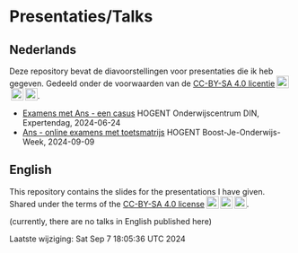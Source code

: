 # Presentaties/Talks

## Nederlands

Deze repository bevat de diavoorstellingen voor presentaties die ik heb gegeven. Gedeeld onder de voorwaarden van de [CC-BY-SA 4.0 licentie](https://creativecommons.org/licenses/by-sa/4.0/)<img style="height:22px!important;margin-left:3px;vertical-align:text-bottom;" src="https://mirrors.creativecommons.org/presskit/icons/cc.svg" alt="CC"><img style="height:22px!important;margin-left:3px;vertical-align:text-bottom;" src="https://mirrors.creativecommons.org/presskit/icons/by.svg" alt="BY"><img style="height:22px!important;margin-left:3px;vertical-align:text-bottom;" src="https://mirrors.creativecommons.org/presskit/icons/sa.svg" alt="SA">.

- [Examens met Ans - een casus](./2024-06-24-ans-expertendag/) HOGENT Onderwijscentrum DIN, Expertendag, 2024-06-24
- [Ans - online examens met toetsmatrijs](./2024-09-09-ans-bjow/) HOGENT Boost-Je-Onderwijs-Week, 2024-09-09

## English

This repository contains the slides for the presentations I have given. Shared under the terms of the [CC-BY-SA 4.0 license](https://creativecommons.org/licenses/by-sa/4.0/)<img style="height:22px!important;margin-left:3px;vertical-align:text-bottom;" src="https://mirrors.creativecommons.org/presskit/icons/cc.svg" alt="CC"><img style="height:22px!important;margin-left:3px;vertical-align:text-bottom;" src="https://mirrors.creativecommons.org/presskit/icons/by.svg" alt="BY"><img style="height:22px!important;margin-left:3px;vertical-align:text-bottom;" src="https://mirrors.creativecommons.org/presskit/icons/sa.svg" alt="SA">.

(currently, there are no talks in English published here)

Laatste wijziging: Sat Sep  7 18:05:36 UTC 2024
